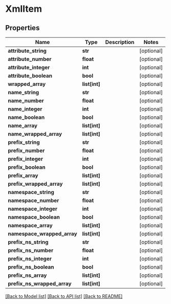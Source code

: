 # XmlItem


## Properties
Name | Type | Description | Notes
------------ | ------------- | ------------- | -------------
**attribute_string** | **str** |  | [optional] 
**attribute_number** | **float** |  | [optional] 
**attribute_integer** | **int** |  | [optional] 
**attribute_boolean** | **bool** |  | [optional] 
**wrapped_array** | **list[int]** |  | [optional] 
**name_string** | **str** |  | [optional] 
**name_number** | **float** |  | [optional] 
**name_integer** | **int** |  | [optional] 
**name_boolean** | **bool** |  | [optional] 
**name_array** | **list[int]** |  | [optional] 
**name_wrapped_array** | **list[int]** |  | [optional] 
**prefix_string** | **str** |  | [optional] 
**prefix_number** | **float** |  | [optional] 
**prefix_integer** | **int** |  | [optional] 
**prefix_boolean** | **bool** |  | [optional] 
**prefix_array** | **list[int]** |  | [optional] 
**prefix_wrapped_array** | **list[int]** |  | [optional] 
**namespace_string** | **str** |  | [optional] 
**namespace_number** | **float** |  | [optional] 
**namespace_integer** | **int** |  | [optional] 
**namespace_boolean** | **bool** |  | [optional] 
**namespace_array** | **list[int]** |  | [optional] 
**namespace_wrapped_array** | **list[int]** |  | [optional] 
**prefix_ns_string** | **str** |  | [optional] 
**prefix_ns_number** | **float** |  | [optional] 
**prefix_ns_integer** | **int** |  | [optional] 
**prefix_ns_boolean** | **bool** |  | [optional] 
**prefix_ns_array** | **list[int]** |  | [optional] 
**prefix_ns_wrapped_array** | **list[int]** |  | [optional] 

[[Back to Model list]](../README.md#documentation-for-models) [[Back to API list]](../README.md#documentation-for-api-endpoints) [[Back to README]](../README.md)



